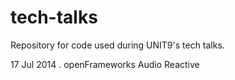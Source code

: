 tech-talks
==========

Repository for code used during UNIT9's tech talks.


17 Jul 2014 . openFrameworks Audio Reactive
